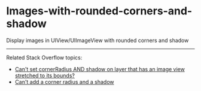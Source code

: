 # Images-with-rounded-corners-and-shadow
Display images in UIView/UIImageView with rounded corners and shadow

---

Related Stack Overflow topics:
- [Can't set cornerRadius AND shadow on layer that has an image view stretched to its bounds?](http://stackoverflow.com/a/34582131/1966109)
- [Can't add a corner radius and a shadow](http://stackoverflow.com/a/34572800/1966109)

